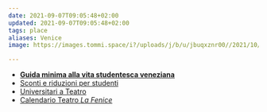 ```yaml
---
date: 2021-09-07T09:05:48+02:00
updated: 2021-09-07T09:05:48+02:00
tags: place
aliases: Venice
image: https://images.tommi.space/i?/uploads/j/b/u/jbuqxznr00//2021/10/09/20211009100040-e233ae28-th.jpg

---
```

- [**Guida minima alla vita studentesca veneziana**](https://www.unive.it/pag/14024/?tx_news_pi1[news]=10609&cHash=f76a09ae3f0a56e2b997122b0a2df70d 'Guida minima alla vita studentesca veneziana')
- [Sconti e riduzioni per studenti](https://www.comune.venezia.it/it/content/elenco-sconti-e-riduzioni-0 '')
- [Universitari a Teatro](https://www.teatrostabileveneto.it/esu-a-teatro/ 'Universitari a Teatro')
- [Calendario Teatro *La Fenice*](https://www.teatrolafenice.it/calendario/ 'Calendario - Teatro La Fenice')
